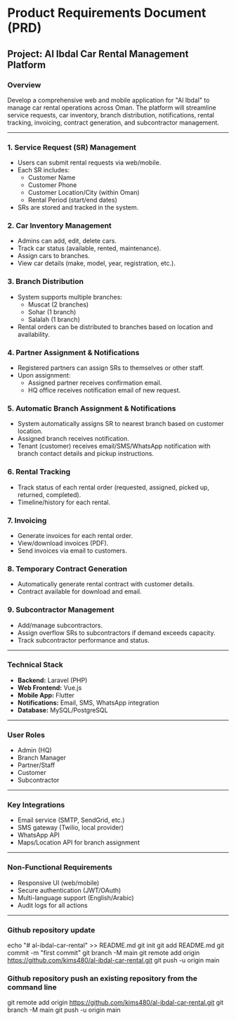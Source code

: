 # Product Requirements Document (PRD)
## Project: Al Ibdal Car Rental Management Platform

### Overview
Develop a comprehensive web and mobile application for "Al Ibdal" to manage car rental operations across Oman. The platform will streamline service requests, car inventory, branch distribution, notifications, rental tracking, invoicing, contract generation, and subcontractor management.

---

### 1. Service Request (SR) Management
- Users can submit rental requests via web/mobile.
- Each SR includes:
  - Customer Name
  - Customer Phone
  - Customer Location/City (within Oman)
  - Rental Period (start/end dates)
- SRs are stored and tracked in the system.

### 2. Car Inventory Management
- Admins can add, edit, delete cars.
- Track car status (available, rented, maintenance).
- Assign cars to branches.
- View car details (make, model, year, registration, etc.).

### 3. Branch Distribution
- System supports multiple branches:
  - Muscat (2 branches)
  - Sohar (1 branch)
  - Salalah (1 branch)
- Rental orders can be distributed to branches based on location and availability.

### 4. Partner Assignment & Notifications
- Registered partners can assign SRs to themselves or other staff.
- Upon assignment:
  - Assigned partner receives confirmation email.
  - HQ office receives notification email of new request.

### 5. Automatic Branch Assignment & Notifications
- System automatically assigns SR to nearest branch based on customer location.
- Assigned branch receives notification.
- Tenant (customer) receives email/SMS/WhatsApp notification with branch contact details and pickup instructions.

### 6. Rental Tracking
- Track status of each rental order (requested, assigned, picked up, returned, completed).
- Timeline/history for each rental.

### 7. Invoicing
- Generate invoices for each rental order.
- View/download invoices (PDF).
- Send invoices via email to customers.

### 8. Temporary Contract Generation
- Automatically generate rental contract with customer details.
- Contract available for download and email.

### 9. Subcontractor Management
- Add/manage subcontractors.
- Assign overflow SRs to subcontractors if demand exceeds capacity.
- Track subcontractor performance and status.

---

### Technical Stack
- **Backend:** Laravel (PHP)
- **Web Frontend:** Vue.js
- **Mobile App:** Flutter
- **Notifications:** Email, SMS, WhatsApp integration
- **Database:** MySQL/PostgreSQL

---

### User Roles
- Admin (HQ)
- Branch Manager
- Partner/Staff
- Customer
- Subcontractor

---

### Key Integrations
- Email service (SMTP, SendGrid, etc.)
- SMS gateway (Twilio, local provider)
- WhatsApp API
- Maps/Location API for branch assignment

---

### Non-Functional Requirements
- Responsive UI (web/mobile)
- Secure authentication (JWT/OAuth)
- Multi-language support (English/Arabic)
- Audit logs for all actions

---

### Github repository update
echo "# al-ibdal-car-rental" >> README.md
git init
git add README.md
git commit -m "first commit"
git branch -M main
git remote add origin https://github.com/kims480/al-ibdal-car-rental.git
git push -u origin main
### Github repository push an existing repository from the command line
git remote add origin https://github.com/kims480/al-ibdal-car-rental.git
git branch -M main
git push -u origin main